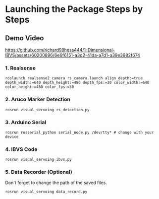 # Launching the Package Steps by Steps

## Demo Video
https://github.com/richard98hess444/1-Dimensional-IBVS/assets/60200896/6e6f6151-a3d2-41da-a7d1-a39e3982f674

### 1. Realsense
```
roslaunch realsense2_camera rs_camera.launch align_depth:=true depth_width:=640 depth_height:=480 depth_fps:=30 color_width:=640 color_height:=480 color_fps:=30
```

### 2. Aruco Marker Detection
```
rosrun visual_servoing rs_detection.py
```

### 3. Arduino Serial
```
rosrun rosserial_python serial_node.py /dev/tty* # change with your device
```

### 4. IBVS Code
```
rosrun visual_servoing ibvs.py
```

### 5. Data Recorder (Optional)
Don't forget to change the path of the saved files.
```
rosrun visual_servoing data_record.py
```
